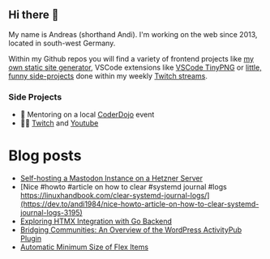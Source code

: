 ## Hi there 👋

My name is Andreas (shorthand Andi). I'm working on the web since 2013, located in south-west Germany.

Within my Github repos you will find a variety of frontend projects like [my own static site generator](https://github.com/andi1984/back2roots), VSCode extensions like [VSCode TinyPNG](https://github.com/andi1984/vscode-tinypng) or [little, funny side-projects](https://emojisocket.herokuapp.com/) done within my weekly [Twitch streams](https://www.twitch.tv/andi1984).

### Side Projects

- 🎒️ Mentoring on a local [CoderDojo](https://coderdojo-saar.de/) event
- 👨‍💻️ [Twitch](https://www.twitch.tv/andi198) and [Youtube](https://www.youtube.com/channel/UC9yhSlXfpjleDuJV1AGViIg)

# Blog posts
<!-- BLOG-POST-LIST:START -->
- [Self-hosting a Mastodon Instance on a Hetzner Server](https://dev.to/andi1984/self-hosting-a-mastodon-instance-on-a-hetzner-server-1fhl)
- [Nice #howto #article on how to clear #systemd journal #logs https://linuxhandbook.com/clear-systemd-journal-logs/](https://dev.to/andi1984/nice-howto-article-on-how-to-clear-systemd-journal-logs-3195)
- [Exploring HTMX Integration with Go Backend](https://dev.to/andi1984/exploring-htmx-integration-with-go-backend-4gb2)
- [Bridging Communities: An Overview of the WordPress ActivityPub Plugin](https://dev.to/andi1984/bridging-communities-an-overview-of-the-wordpress-activitypub-plugin-o9o)
- [Automatic Minimum Size of Flex Items](https://dev.to/andi1984/automatic-minimum-size-of-flex-items-20af)
<!-- BLOG-POST-LIST:END -->
